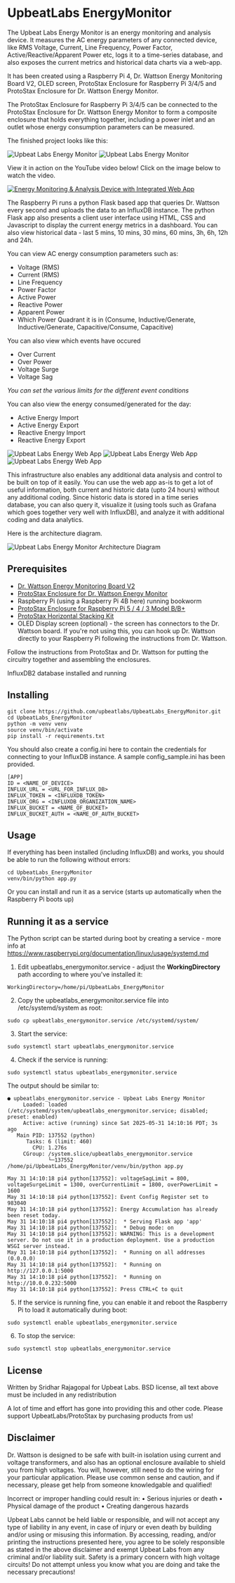 # UpbeatLabs EnergyMonitor

The Upbeat Labs Energy Monitor is an energy monitoring and analysis device. It measures the AC energy parameters of any connected device, like RMS Voltage, Current, Line Frequency, Power Factor, Active/Reactive/Apparent Power etc, logs it to a time-series database, and also exposes the current metrics and historical data charts via a web-app. 

It has been created using a Raspberry Pi 4, Dr. Wattson Energy Monitoring Board V2, OLED screen, ProtoStax Enclosure for Raspberry Pi 3/4/5 and ProtoStax Enclosure for Dr. Wattson Energy Monitor. 

The ProtoStax Enclosure for Raspberry Pi 3/4/5 can be connected to the ProtoStax Enclosure for Dr. Wattson Energy Monitor to form a composite enclosure that holds everything together, including a power inlet and an outlet whose energy consumption parameters can be measured. 

The finished project looks like this: 

![Upbeat Labs Energy Monitor](assets/UpbeatLabs_EnergyMonitor.png)
![Upbeat Labs Energy Monitor](assets/UpbeatLabs_EnergyMonitor2.png)

View it in action on the YouTube video below! Click on the image below to watch the video. 

[![Energy Monitoring & Analysis Device with Integrated Web App](http://img.youtube.com/vi/jkg7AAGCIm4/0.jpg)](http://www.youtube.com/watch?v=jkg7AAGCIm4 "Energy Monitoring & Analysis Device with Integrated Web App")

The Raspberry Pi runs a python Flask based app that queries Dr. Wattson every second and uploads the data to an InfluxDB instance. The python Flask app also presents a client user interface using HTML, CSS and Javascript to display the current energy metrics in a dashboard. You can also view historical data - last 5 mins, 10 mins, 30 mins, 60 mins, 3h, 6h, 12h and 24h. 

You can view AC energy consumption parameters such as: 
* Voltage (RMS)
* Current (RMS)
* Line Frequency
* Power Factor
* Active Power 
* Reactive Power
* Apparent Power
* Which Power Quadrant it is in (Consume, Inductive/Generate, Inductive/Generate, Capacitive/Consume, Capacitive)

You can also view which events have occured 
* Over Current 
* Over Power
* Voltage Surge
* Voltage Sag

*You can set the various limits for the different event conditions*

You can also view the energy consumed/generated for the day:
* Active Energy Import
* Active Energy Export
* Reactive Energy Import
* Reactive Energy Export

![Upbeat Labs Energy Web App](assets/UpbeatLabs_EnergyMonitor_Screenshot.png)
![Upbeat Labs Energy Web App](assets/UpbeatLabs_EnergyMonitor_Screenshot2.png)
![Upbeat Labs Energy Web App](assets/UpbeatLabs_EnergyMonitor_Screenshot3.png)

This infrastructure also enables any additional data analysis and control to be built on top of it easily. You can use the web app as-is to get a lot of useful information, both current and historic data (upto 24 hours) without any additional coding. Since historic data is stored in a time series database, you can also query it, visualize it (using tools such as Grafana which goes together very well with InfluxDB), and analyze it with additional coding and data analytics. 

Here is the architecture diagram. 

![Upbeat Labs Energy Monitor Architecture Diagram](assets/UpbeatLabs_EnergyMonitor_Architecture.png)


## Prerequisites

* [Dr. Wattson Energy Monitoring Board V2](https://www.protostax.com/products/dr-wattson-energy-monitoring-board-v2)
* [ProtoStax Enclosure for Dr. Wattson Energy Monitor](https://www.protostax.com/products/protostax-enclosure-for-dr-wattson-energy-monitor)
* Raspberry Pi (using a Raspberry Pi 4B here) running bookworm
* [ProtoStax Enclosure for Raspberry Pi 5 / 4 / 3 Model B/B+](https://www.protostax.com/products/protostax-for-raspberry-pi-b)
* [ProtoStax Horizontal Stacking Kit](https://www.protostax.com/products/protostax-horizontal-stacking-kit)
* OLED Display screen (optional) - the screen has connectors to the Dr. Wattson board. If you're not using this, you can hook up Dr. Wattson directly to your Raspberry Pi following the instructions from Dr. Wattson. 

Follow the instructions from ProtoStax and Dr. Wattson for putting the circuitry together and assembling the enclosures. 

InfluxDB2 database installed and running

## Installing

```
git clone https://github.com/upbeatlabs/UpbeatLabs_EnergyMonitor.git
cd UpbeatLabs_EnergyMonitor
python -m venv venv
source venv/bin/activate
pip install -r requirements.txt
```

You should also create a config.ini here to contain the credentials for connecting to your InfluxDB instance. A sample config_sample.ini has been provided. 

```
[APP]
ID = <NAME_OF_DEVICE> 
INFLUX_URL = <URL_FOR_INFLUX_DB> 
INFLUX_TOKEN = <INFLUXDB_TOKEN> 
INFLUX_ORG = <INFLUXDB_ORGANIZATION_NAME> 
INFLUX_BUCKET = <NAME_OF_BUCKET>
INFLUX_BUCKET_AUTH = <NAME_OF_AUTH_BUCKET> 
```

## Usage

If everything has been installed (including InfluxDB) and works, you should be able to run the following without errors:

```
cd UpbeatLabs_EnergyMonitor
venv/bin/python app.py
```

Or you can install and run it as a service (starts up automatically when the Raspberry Pi boots up)

## Running it as a service

The Python script can be started during boot by creating a service - more info at https://www.raspberrypi.org/documentation/linux/usage/systemd.md

1. Edit upbeatlabs_energymonitor.service - adjust the **WorkingDirectory** path
according to where you've installed it:

```
WorkingDirectory=/home/pi/UpbeatLabs_EnergyMonitor
```

2. Copy the upbeatlabs_energymonitor.service file into /etc/systemd/system as root:

```
sudo cp upbeatlabs_energymonitor.service /etc/systemd/system/
```

3. Start the service:
```
sudo systemctl start upbeatlabs_energymonitor.service
```

4. Check if the service is running:

```
sudo systemctl status upbeatlabs_energymonitor.service
```

The output should be similar to:

```
● upbeatlabs_energymonitor.service - Upbeat Labs Energy Monitor
     Loaded: loaded (/etc/systemd/system/upbeatlabs_energymonitor.service; disabled; preset: enabled)
     Active: active (running) since Sat 2025-05-31 14:10:16 PDT; 3s ago
   Main PID: 137552 (python)
      Tasks: 6 (limit: 460)
        CPU: 1.276s
     CGroup: /system.slice/upbeatlabs_energymonitor.service
             └─137552 /home/pi/UpbeatLabs_EnergyMonitor/venv/bin/python app.py

May 31 14:10:18 pi4 python[137552]: voltageSagLimit = 800, voltageSurgeLimit = 1300, overCurrentLimit = 1800, overPowerLimit = 1600
May 31 14:10:18 pi4 python[137552]: Event Config Register set to 983040
May 31 14:10:18 pi4 python[137552]: Energy Accumulation has already been reset today.
May 31 14:10:18 pi4 python[137552]:  * Serving Flask app 'app'
May 31 14:10:18 pi4 python[137552]:  * Debug mode: on
May 31 14:10:18 pi4 python[137552]: WARNING: This is a development server. Do not use it in a production deployment. Use a production WSGI server instead.
May 31 14:10:18 pi4 python[137552]:  * Running on all addresses (0.0.0.0)
May 31 14:10:18 pi4 python[137552]:  * Running on http://127.0.0.1:5000
May 31 14:10:18 pi4 python[137552]:  * Running on http://10.0.0.232:5000
May 31 14:10:18 pi4 python[137552]: Press CTRL+C to quit
```

5. If the service is running fine, you can enable it and reboot the Raspberry Pi to load it automatically during boot:
```
sudo systemctl enable upbeatlabs_energymonitor.service
```

6. To stop the service:
```
sudo systemctl stop upbeatlabs_energymonitor.service
```

## License

Written by Sridhar Rajagopal for Upbeat Labs. BSD license, all text above must be included in any redistribution

A lot of time and effort has gone into providing this and other code. Please support UpbeatLabs/ProtoStax by purchasing products from us!


## Disclaimer

Dr. Wattson is designed to be safe with built-in isolation using current and voltage
transformers, and also has an optional enclosure available to shield you from high voltages.
You will, however, still need to do the wiring for your particular application. Please use
common sense and caution, and if necessary, please get help from someone knowledgable
and qualified!

Incorrect or improper handling could result in:
• Serious injuries or death
• Physical damage of the product
• Creating dangerous hazards

Upbeat Labs cannot be held liable or responsible, and will not
accept any type of liability in any event, in case of injury or even death by building and/or
using or misusing this information. By accessing, reading, and/or printing the instructions
presented here, you agree to be solely responsible as stated in the above disclaimer and
exempt Upbeat Labs from any criminal and/or liability suit.
Safety is a primary concern with high voltage circuits! Do not attempt unless you know what
you are doing and take the necessary precautions!
